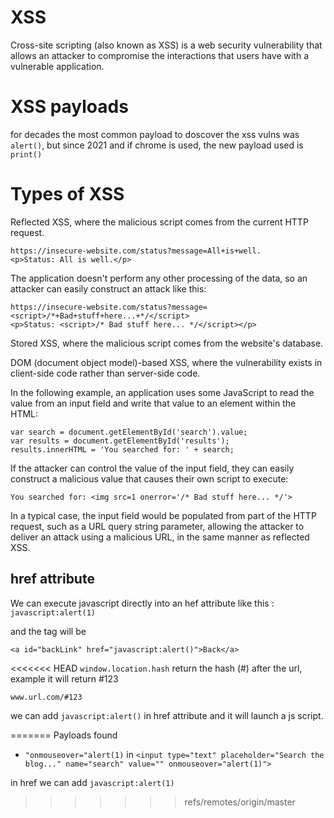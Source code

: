 # XSS

Cross-site scripting (also known as XSS) is a web security vulnerability that allows an attacker to compromise the interactions that users have with a vulnerable application.

# XSS payloads

for decades the most common payload to doscover the xss vulns was `alert()`, but since 2021 and if chrome is used, the new payload used is `print()`

# Types of XSS

 Reflected XSS, where the malicious script comes from the current HTTP request.

    
    https://insecure-website.com/status?message=All+is+well.
    <p>Status: All is well.</p>
The application doesn't perform any other processing of the data, so an attacker can easily construct an attack like this:

    https://insecure-website.com/status?message=<script>/*+Bad+stuff+here...+*/</script>
    <p>Status: <script>/* Bad stuff here... */</script></p>


Stored XSS, where the malicious script comes from the website's database.

 DOM (document object model)-based XSS, where the vulnerability exists in client-side code rather than server-side code.

 In the following example, an application uses some JavaScript to read the value from an input field and write that value to an element within the HTML:

    var search = document.getElementById('search').value;
    var results = document.getElementById('results');
    results.innerHTML = 'You searched for: ' + search;

If the attacker can control the value of the input field, they can easily construct a malicious value that causes their own script to execute:

    You searched for: <img src=1 onerror='/* Bad stuff here... */'>
    
In a typical case, the input field would be populated from part of the HTTP request, such as a URL query string parameter, allowing the attacker to deliver an attack using a malicious URL, in the same manner as reflected XSS.

## href attribute 

We can execute javascript directly into an hef attribute like this : 
`javascript:alert(1)`

and the tag will be 

    <a id="backLink" href="javascript:alert()">Back</a>

<<<<<<< HEAD
`window.location.hash` return the hash (#) after the url, example it will return #123 

    www.url.com/#123 

we can add `javascript:alert()` in href attribute and it will launch a js script.

=======
Payloads found

* `"onmouseover="alert(1)` in `<input type="text" placeholder="Search the blog..." name="search" value="" onmouseover="alert(1)">`

in href we can add `javascript:alert(1)`
>>>>>>> refs/remotes/origin/master
